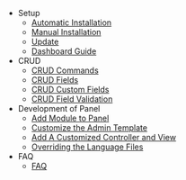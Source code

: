 - Setup
    - [Automatic Installation](/docs/master/automatic-installation)
    - [Manual Installation](/docs/master/manual-installation)
    - [Update](/docs/master/update)
    - [Dashboard Guide](/docs/master/dashboard-guide)
- CRUD
    - [CRUD Commands](/docs/master/crud-commands)
    - [CRUD Fields](/docs/master/crud-fields)
    - [CRUD Custom Fields](/docs/master/crud-custom-fields)
    - [CRUD Field Validation](/docs/master/crud-field-validation)
- Development of Panel
    - [Add Module to Panel](/docs/master/create-package)
    - [Customize the Admin Template](/docs/master/customize-admin-template)
    - [Add A Customized Controller and View](/docs/master/customized-controller-view)
    - [Overriding the Language Files](/docs/master/override-lang-files)
- FAQ
    - [FAQ](/docs/master/faq)
